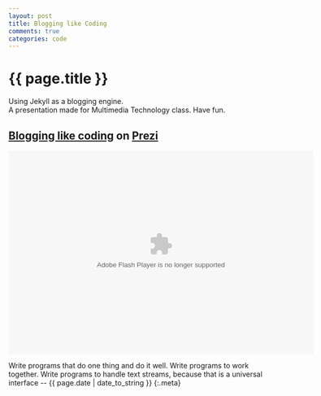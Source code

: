 ```yaml
---
layout: post
title: Blogging like Coding
comments: true
categories: code
---
```


{{ page.title }}
================
Using Jekyll as a blogging engine.  
A presentation made for Multimedia Technology class. Have fun. 

[Blogging like coding][blc] on [Prezi]
--------------------------------------

<div class="prezi-player" markdown="1"><p><object id="prezi_4lcsb9ok45cp" name="prezi_4lcsb9ok45cp" classid="clsid:D27CDB6E-AE6D-11cf-96B8-444553540000" width="600" height="400">
<param name="movie" value="http://prezi.com/bin/preziloader.swf"/><param name="allowfullscreen" value="true"/><param name="allowscriptaccess" value="always"/><param name="bgcolor" value="#ffffff"/>
<param name="flashvars" value="prezi_id=4lcsb9ok45cp&amp;lock_to_path=0&amp;color=ffffff&amp;autoplay=no&amp;autohide_ctrls=0"/>
<embed id="preziEmbed_4lcsb9ok45cp" name="preziEmbed_4lcsb9ok45cp" src="http://prezi.com/bin/preziloader.swf" type="application/x-shockwave-flash" allowfullscreen="true" allowscriptaccess="always" width="600" height="400" bgcolor="#ffffff" flashvars="prezi_id=4lcsb9ok45cp&amp;lock_to_path=0&amp;color=ffffff&amp;autoplay=no&amp;autohide_ctrls=0">
</embed></object></p></div>

Write programs that do one thing and do it well. 
Write programs to work together. 
Write programs to handle text streams, 
because that is a universal interface 
-- {{ page.date | date_to_string }}
{:.meta}

[blc]: http://prezi.com/4lcsb9ok45cp/blogging-like-coding/ "Using jekyll as a blogging engine."
[Prezi]: http://prezi.com/
